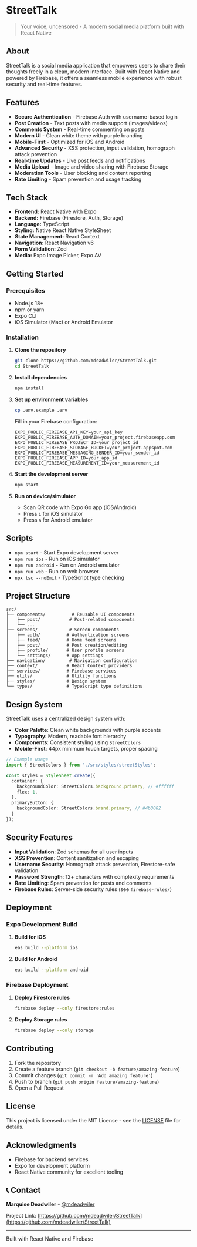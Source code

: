 # StreetTalk

> Your voice, uncensored - A modern social media platform built with React Native

## About

StreetTalk is a social media application that empowers users to share their thoughts freely in a clean, modern interface. Built with React Native and powered by Firebase, it offers a seamless mobile experience with robust security and real-time features.

## Features

- **Secure Authentication** - Firebase Auth with username-based login
- **Post Creation** - Text posts with media support (images/videos)
- **Comments System** - Real-time commenting on posts
- **Modern UI** - Clean white theme with purple branding
- **Mobile-First** - Optimized for iOS and Android
- **Advanced Security** - XSS protection, input validation, homograph attack prevention
- **Real-time Updates** - Live post feeds and notifications
- **Media Upload** - Image and video sharing with Firebase Storage
- **Moderation Tools** - User blocking and content reporting
- **Rate Limiting** - Spam prevention and usage tracking

## Tech Stack

- **Frontend:** React Native with Expo
- **Backend:** Firebase (Firestore, Auth, Storage)
- **Language:** TypeScript
- **Styling:** Native React Native StyleSheet
- **State Management:** React Context
- **Navigation:** React Navigation v6
- **Form Validation:** Zod
- **Media:** Expo Image Picker, Expo AV

## Getting Started

### Prerequisites

- Node.js 18+
- npm or yarn
- Expo CLI
- iOS Simulator (Mac) or Android Emulator

### Installation

1. **Clone the repository**
   ```bash
   git clone https://github.com/mdeadwiler/StreetTalk.git
   cd StreetTalk
   ```

2. **Install dependencies**
   ```bash
   npm install
   ```

3. **Set up environment variables**
   ```bash
   cp .env.example .env
   ```
   Fill in your Firebase configuration:
   ```
   EXPO_PUBLIC_FIREBASE_API_KEY=your_api_key
   EXPO_PUBLIC_FIREBASE_AUTH_DOMAIN=your_project.firebaseapp.com
   EXPO_PUBLIC_FIREBASE_PROJECT_ID=your_project_id
   EXPO_PUBLIC_FIREBASE_STORAGE_BUCKET=your_project.appspot.com
   EXPO_PUBLIC_FIREBASE_MESSAGING_SENDER_ID=your_sender_id
   EXPO_PUBLIC_FIREBASE_APP_ID=your_app_id
   EXPO_PUBLIC_FIREBASE_MEASUREMENT_ID=your_measurement_id
   ```

4. **Start the development server**
   ```bash
   npm start
   ```

5. **Run on device/simulator**
   - Scan QR code with Expo Go app (iOS/Android)
   - Press `i` for iOS simulator
   - Press `a` for Android emulator

## Scripts

- `npm start` - Start Expo development server
- `npm run ios` - Run on iOS simulator
- `npm run android` - Run on Android emulator  
- `npm run web` - Run on web browser
- `npx tsc --noEmit` - TypeScript type checking

## Project Structure

```
src/
├── components/          # Reusable UI components
│   ├── post/           # Post-related components
│   └── ...
├── screens/            # Screen components
│   ├── auth/          # Authentication screens
│   ├── feed/          # Home feed screens
│   ├── post/          # Post creation/editing
│   ├── profile/       # User profile screens
│   └── settings/      # App settings
├── navigation/         # Navigation configuration
├── context/           # React Context providers
├── services/          # Firebase services
├── utils/             # Utility functions
├── styles/            # Design system
└── types/             # TypeScript type definitions
```

## Design System

StreetTalk uses a centralized design system with:

- **Color Palette**: Clean white backgrounds with purple accents
- **Typography**: Modern, readable font hierarchy
- **Components**: Consistent styling using `StreetColors`
- **Mobile-First**: 44px minimum touch targets, proper spacing

```typescript
// Example usage
import { StreetColors } from './src/styles/streetStyles';

const styles = StyleSheet.create({
  container: {
    backgroundColor: StreetColors.background.primary, // #ffffff
    flex: 1,
  },
  primaryButton: {
    backgroundColor: StreetColors.brand.primary, // #4b0082
  }
});
```

## Security Features

- **Input Validation**: Zod schemas for all user inputs
- **XSS Prevention**: Content sanitization and escaping
- **Username Security**: Homograph attack prevention, Firestore-safe validation
- **Password Strength**: 12+ characters with complexity requirements
- **Rate Limiting**: Spam prevention for posts and comments
- **Firebase Rules**: Server-side security rules (see `firebase-rules/`)

## Deployment

### Expo Development Build

1. **Build for iOS**
   ```bash
   eas build --platform ios
   ```

2. **Build for Android**
   ```bash
   eas build --platform android
   ```

### Firebase Deployment

1. **Deploy Firestore rules**
   ```bash
   firebase deploy --only firestore:rules
   ```

2. **Deploy Storage rules**
   ```bash
   firebase deploy --only storage
   ```

## Contributing

1. Fork the repository
2. Create a feature branch (`git checkout -b feature/amazing-feature`)
3. Commit changes (`git commit -m 'Add amazing feature'`)
4. Push to branch (`git push origin feature/amazing-feature`)
5. Open a Pull Request

## License

This project is licensed under the MIT License - see the [LICENSE](LICENSE) file for details.

## Acknowledgments

- Firebase for backend services
- Expo for development platform
- React Native community for excellent tooling

## 📞 Contact

**Marquise Deadwiler** - [@mdeadwiler](https://github.com/mdeadwiler)

Project Link: [https://github.com/mdeadwiler/StreetTalk](https://github.com/mdeadwiler/StreetTalk)

---

Built with React Native and Firebase
